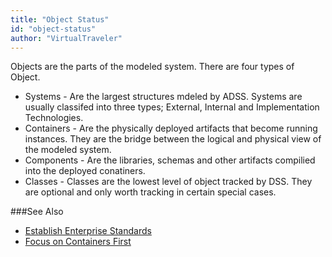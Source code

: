 ```yaml
---
title: "Object Status"
id: "object-status" 
author: "VirtualTraveler"
---
```

Objects are the parts of the modeled system. There are four types of Object.

- Systems - Are the largest structures mdeled by ADSS. Systems are usually classifed into three types; External, Internal and Implementation Technologies. 
- Containers - Are the physically deployed artifacts that become running instances. They are the bridge between the logical and physical view of the modeled system.
- Components - Are the libraries, schemas and other artifacts compilied into the deployed conatiners.
- Classes - Classes are the lowest level of object tracked by DSS. They are optional and only worth tracking in certain special cases. 

###See Also
- [Establish Enterprise Standards](/best-practices/establish-enterprise-standards/)
- [Focus on Containers First](/best-practices/focus-on-containers-first/)